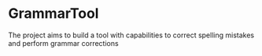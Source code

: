# GrammarTool
The project aims to build a tool with capabilities to correct spelling mistakes and perform grammar corrections
